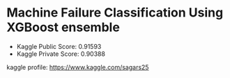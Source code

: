 # Machine Failure Classification Using XGBoost ensemble

- Kaggle Public Score: 0.91593
- Kaggle Private Score: 0.90388

kaggle profile: https://www.kaggle.com/sagars25